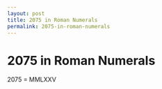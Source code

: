 ```yaml
---
layout: post
title: 2075 in Roman Numerals
permalink: 2075-in-roman-numerals
---
```


# 2075 in Roman Numerals

2075 = MMLXXV
